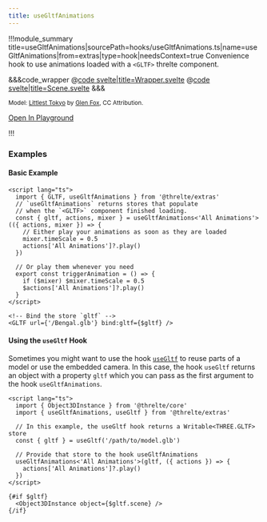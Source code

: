 ```yaml
---
title: useGltfAnimations
---
```


<script lang="ts">
import Wrapper from '$examples/use-gltf-animations/Wrapper.svelte'
</script>

!!!module_summary title=useGltfAnimations|sourcePath=hooks/useGltfAnimations.ts|name=useGltfAnimations|from=extras|type=hook|needsContext=true
Convenience hook to use animations loaded with a `<GLTF>` threlte component.

<ExampleWrapper>
  <Wrapper />
</ExampleWrapper>

&&&code_wrapper
@[code svelte|title=Wrapper.svelte](../../examples/use-gltf-animations/Wrapper.svelte)
@[code svelte|title=Scene.svelte](../../examples/use-gltf-animations/Scene.svelte)
&&&

<small>Model: [Littlest Tokyo](https://artstation.com/artwork/1AGwX) by [Glen Fox](https://artstation.com/glenatron), CC Attribution.</small>

[Open In Playground](/playground/use-gltf-animations)

!!!

### Examples <!-- omit in toc -->

#### Basic Example

```svelte
<script lang="ts">
  import { GLTF, useGltfAnimations } from '@threlte/extras'
  // `useGltfAnimations` returns stores that populate
  // when the `<GLTF>` component finished loading.
  const { gltf, actions, mixer } = useGltfAnimations<'All Animations'>(({ actions, mixer }) => {
    // Either play your animations as soon as they are loaded
    mixer.timeScale = 0.5
    actions['All Animations']?.play()
  })

  // Or play them whenever you need
  export const triggerAnimation = () => {
    if ($mixer) $mixer.timeScale = 0.5
    $actions['All Animations']?.play()
  }
</script>

<!-- Bind the store `gltf` -->
<GLTF url={'/Bengal.glb'} bind:gltf={$gltf} />
```

#### Using the `useGltf` Hook

Sometimes you might want to use the hook [`useGltf`](/extras/use-gltf) to reuse parts of a model or use the embedded camera. In this case, the hook `useGltf` returns an object with a property `gltf` which you can pass as the first argument to the hook `useGltfAnimations`.

```svelte
<script lang="ts">
  import { Object3DInstance } from '@threlte/core'
  import { useGltfAnimations, useGltf } from '@threlte/extras'

  // In this example, the useGltf hook returns a Writable<THREE.GLTF> store
  const { gltf } = useGltf('/path/to/model.glb')

  // Provide that store to the hook useGltfAnimations
  useGltfAnimations<'All Animations'>(gltf, ({ actions }) => {
    actions['All Animations']?.play()
  })
</script>

{#if $gltf}
  <Object3DInstance object={$gltf.scene} />
{/if}
```
